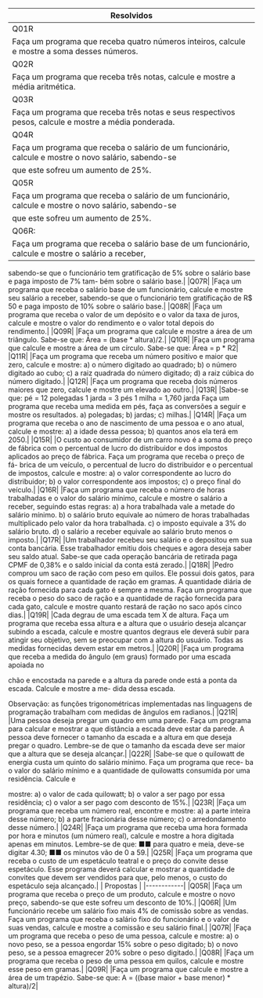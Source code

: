 | Resolvidos |
|------------|
|Q01R|
|Faça um programa que receba quatro números inteiros, calcule e mostre a soma desses números.|
|Q02R|
|Faça um programa que receba três notas, calcule e mostre a média aritmética.|
|Q03R|
|Faça um programa que receba três notas e seus respectivos pesos, calcule e mostre a média ponderada.|
|Q04R|
|Faça um programa que receba o salário de um funcionário, calcule e mostre o novo salário, sabendo-se
que este sofreu um aumento de 25%.|
|Q05R|
|Faça um programa que receba o salário de um funcionário, calcule e mostre o novo salário, sabendo-se
que este sofreu um aumento de 25%.|
|Q06R:|
|Faça um programa que receba o salário base de um funcionário, calcule e mostre o salário a receber,
sabendo-se que o funcionário tem gratificação de 5% sobre o salário base e paga imposto de 7% tam-
bém sobre o salário base.|
|Q07R|
|Faça um programa que receba o salário base de um funcionário, calcule e mostre seu salário a receber,
sabendo-se que o funcionário tem gratificação de R$ 50 e paga imposto de 10% sobre o salário base.|
|Q08R|
|Faça um programa que receba o valor de um depósito e o valor da taxa de juros, calcule e mostre o
valor do rendimento e o valor total depois do rendimento.|
|Q09R|
|Faça um programa que calcule e mostre a área de um triângulo. Sabe-se que: Área = (base * altura)/2.|
|Q10R|
|Faça um programa que calcule e mostre a área de um círculo. Sabe-se que: Área = p * R2|
|Q11R|
|Faça um programa que receba um número positivo e maior que zero, calcule e mostre:
a) o número digitado ao quadrado;
b) o número digitado ao cubo;
c) a raiz quadrada do número digitado;
d) a raiz cúbica do número digitado.|
|Q12R|
|Faça um programa que receba dois números maiores que zero, calcule e mostre um elevado ao outro.|
|Q13R|
|Sabe-se que:
pé = 12 polegadas
1 jarda = 3 pés
1 milha = 1,760 jarda
Faça um programa que receba uma medida em pés, faça as conversões a seguir e mostre os resultados.
a) polegadas;
b) jardas;
c) milhas.|
|Q14R|
|Faça um programa que receba o ano de nascimento de uma pessoa e o ano atual, calcule e mostre:
a) a idade dessa pessoa;
b) quantos anos ela terá em 2050.|
|Q15R|
|O custo ao consumidor de um carro novo é a soma do preço de fábrica com o percentual de lucro do
distribuidor e dos impostos aplicados ao preço de fábrica. Faça um programa que receba o preço de fá-
brica de um veículo, o percentual de lucro do distribuidor e o percentual de impostos, calcule e mostre:
a) o valor correspondente ao lucro do distribuidor;
b) o valor correspondente aos impostos;
c) o preço final do veículo.|
|Q16R|
|Faça um programa que receba o número de horas trabalhadas e o valor do salário mínimo, calcule e
mostre o salário a receber, seguindo estas regras:
a) a hora trabalhada vale a metade do salário mínimo.
b) o salário bruto equivale ao número de horas trabalhadas multiplicado pelo valor da hora trabalhada.
c) o imposto equivale a 3% do salário bruto.
d) o salário a receber equivale ao salário bruto menos o imposto.|
|Q17R|
|Um trabalhador recebeu seu salário e o depositou em sua conta bancária. Esse trabalhador emitiu dois
cheques e agora deseja saber seu saldo atual. Sabe-se que cada operação bancária de retirada paga
CPMF de 0,38% e o saldo inicial da conta está zerado.|
|Q18R|
|Pedro comprou um saco de ração com peso em quilos. Ele possui dois gatos, para os quais fornece a
quantidade de ração em gramas. A quantidade diária de ração fornecida para cada gato é sempre a
mesma. Faça um programa que receba o peso do saco de ração e a quantidade de ração fornecida para
cada gato, calcule e mostre quanto restará de ração no saco após cinco dias.|
|Q19R|
|Cada degrau de uma escada tem X de altura. Faça um programa que receba essa altura e a altura que
o usuário deseja alcançar subindo a escada, calcule e mostre quantos degraus ele deverá subir para
atingir seu objetivo, sem se preocupar com a altura do usuário. Todas as medidas fornecidas devem
estar em metros.|
|Q20R|
|Faça um programa que receba a medida do ângulo (em graus) formado por uma escada apoiada no

chão e encostada na parede e a altura da parede onde está a ponta da escada. Calcule e mostre a me-
dida dessa escada.

Observação: as funções trigonométricas implementadas nas linguagens de programação trabalham
com medidas de ângulos em radianos.|
|Q21R|
|Uma pessoa deseja pregar um quadro em uma parede. Faça um programa para calcular e mostrar a
que distância a escada deve estar da parede. A pessoa deve fornecer o tamanho da escada e a altura em
que deseja pregar o quadro.
Lembre-se de que o tamanho da escada deve ser maior que a altura que se deseja alcançar.|
|Q22R|
|Sabe-se que o quilowatt de energia custa um quinto do salário mínimo. Faça um programa que rece-
ba o valor do salário mínimo e a quantidade de quilowatts consumida por uma residência. Calcule e

mostre:
a) o valor de cada quilowatt;
b) o valor a ser pago por essa residência;
c) o valor a ser pago com desconto de 15%.|
|Q23R|
|Faça um programa que receba um número real, encontre e mostre:
a) a parte inteira desse número;
b) a parte fracionária desse número;
c) o arredondamento desse número.|
|Q24R|
|Faça um programa que receba uma hora formada por hora e minutos (um número real), calcule e
mostre a hora digitada apenas em minutos. Lembre-se de que:
■■ para quatro e meia, deve-se digitar 4.30;
■■ os minutos vão de 0 a 59.|
|Q25R|
|Faça um programa que receba o custo de um espetáculo teatral e o preço do convite desse espetáculo.
Esse programa deverá calcular e mostrar a quantidade de convites que devem ser vendidos para que,
pelo menos, o custo do espetáculo seja alcançado.|
| Propostas |
|------------|
|Q05R|
|Faça um programa que receba o preço de um produto, calcule e mostre o novo preço, sabendo-se
que este sofreu um desconto de 10%.|
|Q06R|
|Um funcionário recebe um salário fixo mais 4% de comissão sobre as vendas. Faça um programa
que receba o salário fixo do funcionário e o valor de suas vendas, calcule e mostre a comissão e seu
salário final.|
|Q07R|
|Faça um programa que receba o peso de uma pessoa, calcule e mostre:
a) o novo peso, se a pessoa engordar 15% sobre o peso digitado;
b) o novo peso, se a pessoa emagrecer 20% sobre o peso digitado.|
|Q08R|
|Faça um programa que receba o peso de uma pessoa em quilos, calcule e mostre esse peso em gramas.|
|Q09R|
|Faça um programa que calcule e mostre a área de um trapézio. Sabe-se que: A = ((base maior + base menor) * altura)/2|

